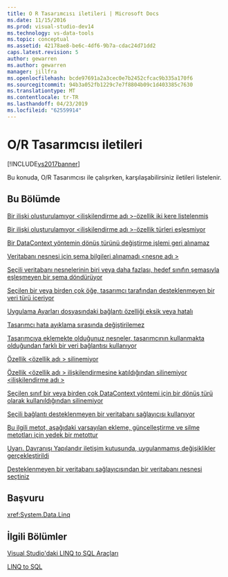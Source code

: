 ```yaml
---
title: O R Tasarımcısı iletileri | Microsoft Docs
ms.date: 11/15/2016
ms.prod: visual-studio-dev14
ms.technology: vs-data-tools
ms.topic: conceptual
ms.assetid: 42178ae8-be6c-4df6-9b7a-cdac24d71dd2
caps.latest.revision: 5
author: gewarren
ms.author: gewarren
manager: jillfra
ms.openlocfilehash: bcde97691a2a3cec0e7b2452cfcac9b335a170f6
ms.sourcegitcommit: 94b3a052fb1229c7e7f8804b09c1d403385c7630
ms.translationtype: MT
ms.contentlocale: tr-TR
ms.lasthandoff: 04/23/2019
ms.locfileid: "62559914"
---
```

# <a name="or-designer-messages"></a>O/R Tasarımcısı iletileri
[!INCLUDE[vs2017banner](../includes/vs2017banner.md)]

Bu konuda, O/R Tasarımcısı ile çalışırken, karşılaşabilirsiniz iletileri listelenir.  
  
## <a name="in-this-section"></a>Bu Bölümde  
 [Bir ilişki oluşturulamıyor \<ilişkilendirme adı >-özellik iki kere listelenmiş](../data-tools/cannot-create-an-association-association-name-property-listed-twice.md)  
  
 [Bir ilişki oluşturulamıyor \<ilişkilendirme adı >-özellik türleri eşleşmiyor](../data-tools/cannot-create-an-association-association-name-property-types-do-not-match.md)  
  
 [Bir DataContext yöntemin dönüş türünü değiştirme işlemi geri alınamaz](../data-tools/changing-the-return-type-of-a-datacontext-method-cannot-be-undone.md)  
  
 [Veritabanı nesnesi için şema bilgileri alınamadı \<nesne adı >](../data-tools/could-not-retrieve-schema-information-for-database-object-object-name.md)  
  
 [Seçili veritabanı nesnelerinin biri veya daha fazlası, hedef sınıfın şemasıyla eşleşmeyen bir şema döndürüyor](../data-tools/one-or-more-selected-database-objects-return-a-schema-that-does-not-match-the-schema-of-the-target-class.md)  
  
 [Seçilen bir veya birden çok öğe, tasarımcı tarafından desteklenmeyen bir veri türü içeriyor](../data-tools/one-or-more-selected-items-contain-a-data-type-that-is-not-supported-by-the-designer.md)  
  
 [Uygulama Ayarları dosyasındaki bağlantı özelliği eksik veya hatalı](../data-tools/the-connection-property-in-the-application-settings-file-is-missing-or-incorrect.md)  
  
 [Tasarımcı hata ayıklama sırasında değiştirilemez](../data-tools/the-designer-cannot-be-modified-while-debugging.md)  
  
 [Tasarımcıya eklemekte olduğunuz nesneler, tasarımcının kullanmakta olduğundan farklı bir veri bağlantısı kullanıyor](../data-tools/the-objects-you-are-adding-to-the-designer-use-a-different-data-connection-than-the-designer-is-currently-using.md)  
  
 [Özellik \<özellik adı > silinemiyor](../data-tools/the-property-property-name-cannot-be-deleted.md)  
  
 [Özellik \<özellik adı > ilişkilendirmesine katıldığından silinemiyor \<ilişkilendirme adı >](../data-tools/the-property-property-name-cannot-be-deleted-because-it-is-participating-in-the-association-association-name.md)  
  
 [Seçilen sınıf bir veya birden çok DataContext yöntemi için bir dönüş türü olarak kullanıldığından silinemiyor](../data-tools/the-selected-class-cannot-be-deleted-because-it-is-used-as-a-return-type-for-one-or-more-datacontext-methods.md)  
  
 [Seçili bağlantı desteklenmeyen bir veritabanı sağlayıcısı kullanıyor](../data-tools/the-selected-connection-uses-an-unsupported-database-provider.md)  
  
 [Bu ilgili metot, aşağıdaki varsayılan ekleme, güncelleştirme ve silme metotları için yedek bir metottur](../data-tools/this-related-method-is-the-backing-method-for-the-following-default-insert-update-or-delete-methods.md)  
  
 [Uyarı. Davranışı Yapılandır iletişim kutusunda, uygulanmamış değişiklikler gerçekleştirildi](../data-tools/warning-changes-have-been-made-to-the-configure-behavior-dialog-box-that-have-not-been-applied.md)  
  
 [Desteklenmeyen bir veritabanı sağlayıcısından bir veritabanı nesnesi seçtiniz](../data-tools/you-have-selected-a-database-object-from-an-unsupported-database-provider.md)  
  
## <a name="reference"></a>Başvuru  
 <xref:System.Data.Linq>  
  
## <a name="related-sections"></a>İlgili Bölümler  
 [Visual Studio'daki LINQ to SQL Araçları](../data-tools/linq-to-sql-tools-in-visual-studio2.md)  
  
 [LINQ to SQL](http://msdn.microsoft.com/library/73d13345-eece-471a-af40-4cc7a2f11655)
